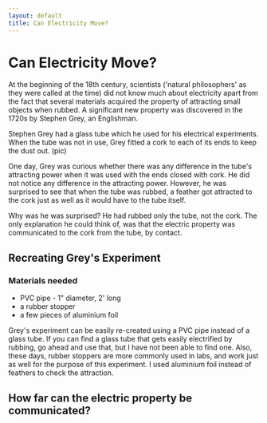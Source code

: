```yaml
---
layout: default
title: Can Electricity Move?
---
```


# Can Electricity Move?

At the beginning of the 18th century, scientists ('natural philosophers' as they were called at the time) did not know much about electricity apart from the fact that several materials acquired the property of attracting small objects when rubbed. A significant new property was discovered in the 1720s by Stephen Grey, an Englishman.

Stephen Grey had a glass tube which he used for his electrical experiments. When the tube was not in use, Grey fitted a cork to each of its ends to keep the dust out. (pic)

One day, Grey was curious whether there was any difference in the tube's attracting power when it was used with the ends closed with cork. He did not notice any difference in the attracting power. However, he was surprised to see that when the tube was rubbed, a feather got attracted to the cork just as well as it would have to the tube itself. 

Why was he was surprised? He had rubbed only the tube, not the cork. The only explanation he could think of, was that the electric property was communicated to the cork from the tube, by contact.

## Recreating Grey's Experiment

### Materials needed

* PVC pipe - 1" diameter, 2' long
* a rubber stopper
* a few pieces of aluminium foil

Grey's experiment can be easily re-created using a PVC pipe instead of a glass tube. If you can find a glass tube that gets easily electrified by rubbing, go ahead and use that, but I have not been able to find one. Also, these days, rubber stoppers are more commonly used in labs, and work just as well for the purpose of this experiment. I used aluminium foil instead of feathers to check the attraction.

## How far can the electric property be communicated?

